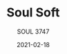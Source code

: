 ---
designer: "Eugeni Quitllet"
description: "Soul%20Soft%20echoes%20the%20silhouette%2C%20recalls%20the%20outlines%20of%20the%20homonymous%20collection%2C%20subtly%20accentuating%20and%20enhancing%20its%20comfort.%20Sinuous%20and%20subtle%20lines%20characterize%20the%20solid%20ash%20structure%20that%20clasps%20the%20ergonomic%20polycarbonate%20seat%2C%20padded%20with%20polyurethane%20foam%20and%20upholstered%20in%20fabric%2C%20leather%20or%20simil%20leather."
image_primary: "img/Soul_3747_06_zoom.jpg"
image_secondary: "img/Soul_3747_07_zoom.jpg"
manufacturer: "Pedrali"
href: "https://www.pedrali.it/en/products/catalog/Armchair-SOUL-Soft-3747/"
subtitle: "SOUL 3747"
tags: 
  - "Pedrali"
  - "Chairs"
title: "Soul Soft"
category: "Chairs"
slug: "/manufacturers/pedrali/chairs/eugeni-quitllet-soul-soft"
date: "2021-02-18"
---
